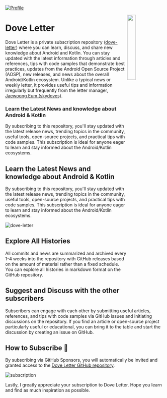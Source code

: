 
<a href="https://github.com/sponsors/skydoves"><img alt="Profile" src="https://skydoves.github.io/badges/dove_letter.svg"/></a>

<img src="https://github.com/user-attachments/assets/1636f286-044a-461d-913e-77010704e7e3" width ="23%" align="right" />

# Dove Letter

Dove Letter is a private subscription repository ([dove-letter](https://github.com/Dove-Letter/dove-letter)) where you can learn, discuss, and share new knowledge about Android and Kotlin. You can stay updated with the latest information through articles and references, tips with code samples that demonstrate best practices, updates from the Android Open Source Project (AOSP), new releases, and news about the overall Android/Kotlin ecosystem. Unlike a typical news or weekly letter, it provides useful tips and information irregularly but frequently from the letter manager, [Jaewoong Eum (skydoves)](https://github.com/skydoves/).
### Learn the Latest News and knowledge about Android & Kotlin
By subscribing to this repository, you'll stay updated with the latest release news, trending topics in the community, useful tools, open-source projects, and practical tips with code samples. This subscription is ideal for anyone eager to learn and stay informed about the Android/Kotlin ecosystems.

## Learn the Latest News and knowledge about Android & Kotlin
By subscribing to this repository, you'll stay updated with the latest release news, trending topics in the community, useful tools, open-source projects, and practical tips with code samples. This subscription is ideal for anyone eager to learn and stay informed about the Android/Kotlin ecosystems.

![dove-letter](https://github.com/user-attachments/assets/87e00688-a1e6-44a6-8e2c-454e2017f42e)

## Explore All Histories

All commits and news are summarized and archived every 1-4 weeks into the repository with GitHub releases based on the amount of material rather than a fixed schedule. You can explore all histories in markdown format on the GitHub repository.

## Suggest and Discuss with the other subscribers

Subscribers can engage with each other by submitting useful articles, references, and tips with code samples via GitHub issues and initiating discussions on the repository. If you find an article or open-source project particularly useful or educational, you can bring it to the table and start the discussion by creating an issue on GitHub.

## How to Subscribe 💖
By subscribing via GitHub Sponsors, you will automatically be invited and granted access to the [Dove Letter GitHub repository](https://github.com/Dove-Letter/dove-letter).

![subscription](https://github.com/user-attachments/assets/33186875-48a4-4b47-9aa6-69940eff9a07)

Lastly, I greatly appreciate your subscription to Dove Letter. Hope you learn and find as much inspiration as possible.
